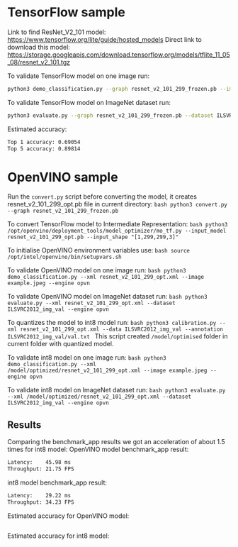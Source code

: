 # TensorFlow sample

Link to find ResNet_V2_101 model:
https://www.tensorflow.org/lite/guide/hosted_models
Direct link to download this model:
https://storage.googleapis.com/download.tensorflow.org/models/tflite_11_05_08/resnet_v2_101.tgz

To validate TensorFlow model on one image run:
```bash
python3 demo_classification.py --graph resnet_v2_101_299_frozen.pb --image example.jpeg --engine tf
```

To validate TensorFlow model on ImageNet dataset run:
```bash
python3 evaluate.py --graph resnet_v2_101_299_frozen.pb --dataset ILSVRC2012_img_val --engine tf
```
Estimated accuracy:
```bash
Top 1 accuracy: 0.69054
Top 5 accuracy: 0.89814
```

# OpenVINO sample

Run the ```convert.py``` script before converting the model, it creates resnet_v2_101_299_opt.pb file in current directory:
``bash
python3 convert.py --graph resnet_v2_101_299_frozen.pb
``

To convert TensorFlow model to Intermediate Representation:
``bash
python3 /opt/openvino/deployment_tools/model_optimizer/mo_tf.py --input_model resnet_v2_101_299_opt.pb --input_shape "[1,299,299,3]"
``

To initialise OpenVINO environment variables use:
``bash
source /opt/intel/openvino/bin/setupvars.sh
``

To validate OpenVINO model on one image run:
``bash
python3 demo_classification.py --xml resnet_v2_101_299_opt.xml --image example.jpeg --engine opvn
``

To validate OpenVINO model on ImageNet dataset run:
``bash
python3 evaluate.py --xml resnet_v2_101_299_opt.xml --dataset ILSVRC2012_img_val --engine opvn
``

To quantizes the model to int8 model run:
``bash
python3 calibration.py --xml resnet_v2_101_299_opt.xml --data ILSVRC2012_img_val --annotation ILSVRC2012_img_val/val.txt
``
This script created ```/model/optimised``` folder in current folder with quantized model.

To validate int8 model on one image run:
``bash
python3 demo_classification.py --xml /model/optimized/resnet_v2_101_299_opt.xml --image example.jpeg --engine opvn
``

To validate int8 model on ImageNet dataset run:
``bash
python3 evaluate.py --xml /model/optimized/resnet_v2_101_299_opt.xml --dataset ILSVRC2012_img_val --engine opvn
``

## Results

Сomparing the benchmark_app results we got an acceleration of about 1.5 times for int8 model:
OpenVINO model benchmark_app result: 
```bash
Latency:    45.98 ms
Throughput: 21.75 FPS
```
int8 model benchmark_app result: 
```bash
Latency:    29.22 ms
Throughput: 34.23 FPS
```

Estimated accuracy for OpenVINO model:
```bash

```
Estimated accuracy for int8 model:
```bash

```
